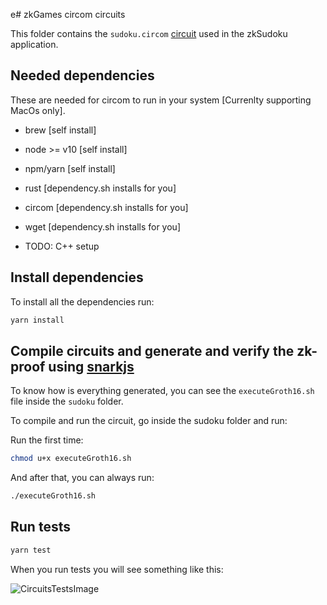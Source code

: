 e# zkGames circom circuits

This folder contains the `sudoku.circom` [circuit](https://github.com/iden3/circom) used in the zkSudoku application.

## Needed dependencies

These are needed for circom to run in your system [Currenlty supporting MacOs only].
<!-- Get circom-->
- brew [self install]
- node >= v10 [self install]
- npm/yarn [self install]

- rust [dependency.sh installs for you]
- circom [dependency.sh installs for you]
- wget [dependency.sh installs for you]

- TODO: C++ setup

## Install dependencies

To install all the dependencies run:

```bash
yarn install
```

## Compile circuits and generate and verify the zk-proof using [snarkjs](https://github.com/iden3/snarkjs)



To know how is everything generated, you can see the `executeGroth16.sh` file inside the `sudoku` folder.

To compile and run the circuit, go inside the sudoku folder and run:

Run the first time:

```bash
chmod u+x executeGroth16.sh
```

And after that, you can always run:

```bash
./executeGroth16.sh
```

## Run tests

```bash
yarn test
```

When you run tests you will see something like this:

![CircuitsTestsImage](https://user-images.githubusercontent.com/52170174/172546954-b90c6441-a63e-46a8-ad82-650475c2a35b.png)
